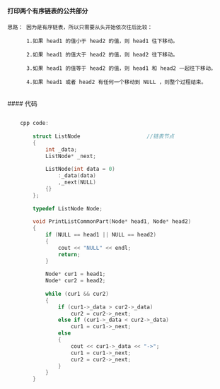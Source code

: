 #### 打印两个有序链表的公共部分

	思路： 因为是有序链表，所以只需要从头开始依次往后比较：
	
		  1.如果 head1 的值小于 head2 的值，则 head1 往下移动。
		  
		  2.如果 head1 的值大于 head2 的值，则 head2 往下移动。
		  
		  3.如果 head1 的值等于 head2 的值，则 head1 和 head2 一起往下移动。
		  
		  4.如果 head1 或者 head2 有任何一个移动到 NULL ，则整个过程结束。 



<br>
#### 代码

```cpp

	cpp code:
		
		struct ListNode                     //链表节点
		{
			int _data;
			ListNode* _next;
		
			ListNode(int data = 0)
				:_data(data)
				,_next(NULL)
			{}
		};
		
		typedef ListNode Node;
		
		void PrintListCommonPart(Node* head1, Node* head2)
		{
			if (NULL == head1 || NULL == head2)
			{
				cout << "NULL" << endl;
				return;
			}
		
			Node* cur1 = head1;
			Node* cur2 = head2;
		
			while (cur1 && cur2)
			{
				if (cur1->_data > cur2->_data)
					cur2 = cur2->_next;
				else if (cur1->_data < cur2->_data)
					cur1 = cur1->_next;
				else
				{
					cout << cur1->_data << "->";
					cur1 = cur1->_next;
					cur2 = cur2->_next;
				}
			}
		}
		
		
```



    
